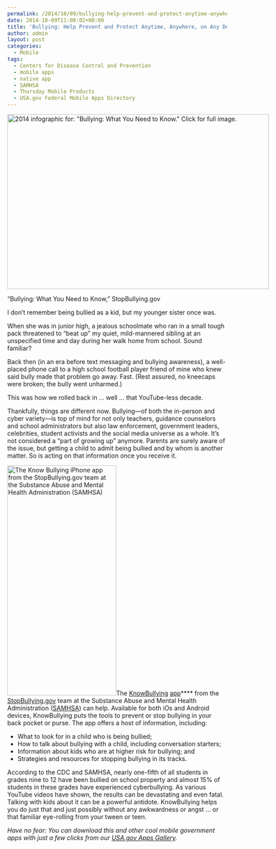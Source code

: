 ```yaml
---
permalink: /2014/10/09/bullying-help-prevent-and-protect-anytime-anywhere-on-any-device/
date: 2014-10-09T11:08:02+00:00
title: 'Bullying: Help Prevent and Protect Anytime, Anywhere, on Any Device'
author: admin
layout: post
categories:
  - Mobile
tags:
  - Centers for Disease Control and Prevention
  - mobile apps
  - native app
  - SAMHSA
  - Thursday Mobile Products
  - USA.gov Federal Mobile Apps Directory
---
```


<div id="attachment_211822" style="width: 610px" class="wp-caption aligncenter">
  <a href="https://s3.amazonaws.com/sitesusa/wp-content/uploads/sites/212/2014/10/691-x-2200-Stop-Bullying-2014-what-you-need-to-know-full-infographic.jpg"><img class="wp-image-211822 size-full" src="https://s3.amazonaws.com/sitesusa/wp-content/uploads/sites/212/2014/10/600-x-400-Stop-Bullying-2014-what-you-need-to-know-full-cropped-infographic.jpg" alt="2014 infographic for: &quot;Bullying: What You Need to Know.&quot; Click for full image." width="600" height="400" /></a>
  
  <p class="wp-caption-text">
    &#8220;Bullying: What You Need to Know,&#8221; StopBullying.gov
  </p>
</div>

I don&#8217;t remember being bullied as a kid, but my younger sister once was.

When she was in junior high, a jealous schoolmate who ran in a small tough pack threatened to &#8220;beat up&#8221; my quiet, mild-mannered sibling at an unspecified time and day during her walk home from school. Sound familiar?

Back then (in an era before text messaging and bullying awareness), a well-placed phone call to a high school football player friend of mine who knew said bully made that problem go away. Fast. (Rest assured, no kneecaps were broken; the bully went unharmed.)

This was how we rolled back in &#8230; well &#8230; that YouTube-less decade.

Thankfully, things are different now. Bullying—of both the in-person and cyber variety—is top of mind for not only teachers, guidance counselors and school administrators but also law enforcement, government leaders, celebrities, student activists and the social media universe as a whole. It&#8217;s not considered a &#8220;part of growing up&#8221; anymore. Parents are surely aware of the issue, but getting a child to admit being bullied and by whom is another matter. So is acting on that information once you receive it.

[<img class="alignright wp-image-211842 size-full" src="https://s3.amazonaws.com/sitesusa/wp-content/uploads/sites/212/2014/10/250-x-527-Stop-Bullying-app-iphone.jpg" alt="The Know Bullying iPhone app from the StopBullying.gov team at the Substance Abuse and Mental Health Administration (SAMHSA)" width="250" height="527" />](https://s3.amazonaws.com/sitesusa/wp-content/uploads/sites/212/2014/10/524-x-1104-Stop-Bullying-app-iPhone.jpg)The [KnowBu](http://store.samhsa.gov/apps/bullying/)[llying](http://store.samhsa.gov/apps/bullying/) [app](http://store.samhsa.gov/apps/bullying/)**** from the [StopBullying.gov](http://www.stopbullying.gov/what-is-bullying/index.html) team at the Substance Abuse and Mental Health Administration ([SAMHSA](http://www.samhsa.gov/)) can help. Available for both iOs and Android devices, KnowBullying puts the tools to prevent or stop bullying in your back pocket or purse. The app offers a host of information, including:

  * What to look for in a child who is being bullied;
  * How to talk about bullying with a child, including conversation starters;
  * Information about kids who are at higher risk for bullying; and
  * Strategies and resources for stopping bullying in its tracks.

According to the CDC and SAMHSA, nearly one-fifth of all students in grades nine to 12 have been bullied on school property and almost 15% of students in these grades have experienced cyberbullying. As various YouTube videos have shown, the results can be devastating and even fatal. Talking with kids about it can be a powerful antidote. KnowBullying helps you do just that and just possibly without any awkwardness or angst &#8230; or that familiar eye-rolling from your tween or teen.

_Have no fear: You can download this and other cool mobile government apps with just a few clicks from our [USA.gov Apps Gallery](http://apps.usa.gov/)._

&nbsp;